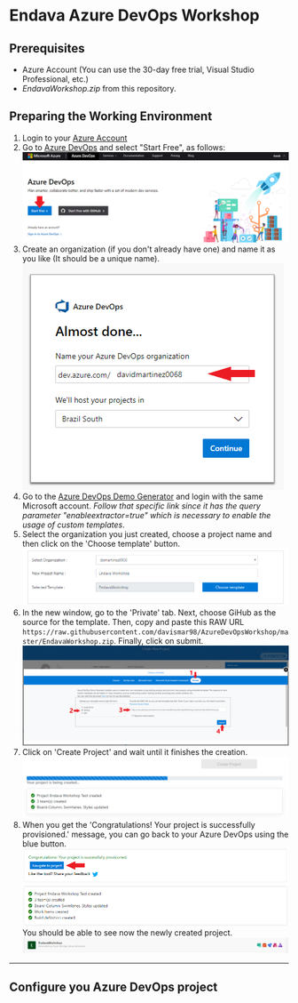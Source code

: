 # Endava Azure DevOps Workshop

## Prerequisites
* Azure Account (You can use the 30-day free trial, Visual Studio Professional, etc.)
* _EndavaWorkshop.zip_ from this repository.

## Preparing the Working Environment

1. Login to your [Azure Account](https://portal.azure.com)
2. Go to [Azure DevOps](https://dev.azure.com) and select "Start Free", as follows: 
![Azure DevOps Start Page!](/assets/azure_devops_1.png "Azure DevOps Start Page")
3. Create an organization (if you don't already have one) and name it as you like (It should be a unique name).
![Azure DevOps Create Organization!](/assets/azure_devops_2.png "Azure DevOps Create Organization")
4. Go to the [Azure DevOps Demo Generator](https://azuredevopsdemogenerator.azurewebsites.net/?enableextractor=true) and login with the same Microsoft account. _Follow that specific link since it has the query parameter "enableextractor=true" which is necessary to enable the usage of custom templates_.
5. Select the organization you just created, choose a project name and then click on the 'Choose template' button. 
![Azure DevOps Create Project](/assets/azure_devops_3.0.png "Azure DevOps Create Project")
6. In the new window, go to the 'Private' tab. Next, choose GiHub as the source for the template. Then, copy and paste this RAW URL ``https://raw.githubusercontent.com/davismar98/AzureDevOpsWorkshop/master/EndavaWorkshop.zip``. Finally, click on submit.
![Azure DevOps Create Project](/assets/azure_devops_3.1.png "Azure DevOps Create Project")
7. Click on 'Create Project' and wait until it finishes the creation.
![Azure DevOps Create Project](/assets/azure_devops_4.png "Azure DevOps Create Project")
8. When you get the 'Congratulations! Your project is successfully provisioned.' message, you can go back to your Azure DevOps using the blue button. 
![Azure DevOps Create Project!](/assets/azure_devops_5.png "Azure DevOps Create Project")
You should be able to see now the newly created project. 
![Azure DevOps Create Project!](/assets/azure_devops_6.png "Azure DevOps Create Project")

---
## Configure you Azure DevOps project
